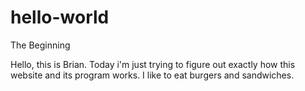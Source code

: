 # hello-world
The Beginning

Hello, this is Brian. Today i'm just trying to figure out exactly how this website and its program works.
I like to eat burgers and sandwiches.
